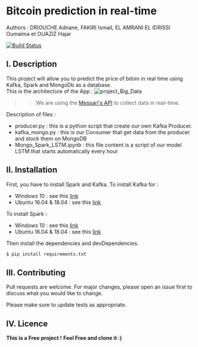 # Bitcoin prediction in real-time
Authors : DRIOUCHE Adnane, FAKIRI Ismail, EL AMRANI EL IDRISSI Oumaima et OUAZIZ Hajar

[![Build Status](https://travis-ci.org/joemccann/dillinger.svg?branch=master)](https://travis-ci.org/joemccann/dillinger)

## I. Description
This project will allow you to predict the price of bitoin in real time using Kafka, Spark and MongoDb as a database.<br/>
This is the architecture of the App : 
![project_Big_Data](https://user-images.githubusercontent.com/46791116/105404886-c812f700-5c2a-11eb-8c8d-4affe90e9d58.png)
>>We are using the [Messari's API](https://messari.io/api/docs#operation/Get%20all%20Assets) to collect data in real-time. 

Description of files : 
- producer.py : this is a python script that create our own Kafka Producer.
- kafka_mongo.py : this is our Consumer that get data from the producer and stock them on MongoDB
- Mongo_Spark_LSTM.ipynb : this file content is a script of our model LSTM that starts automatically every hour


## II. Installation 
First, you have to install Spark and Kafka.
To install Kafka for : 
- Windows 10 : see this [link](https://www.goavega.com/install-apache-kafka-on-windows/)
- Ubuntu 16.04 & 18.04 : see this [link](https://tecadmin.net/install-apache-kafka-ubuntu/)

To install Spark : 
- Windows 10 : see this [link](https://phoenixnap.com/kb/install-spark-on-windows-10)
- Ubuntu 16.04 & 18.04 : see this [link](https://computingforgeeks.com/how-to-install-apache-spark-on-ubuntu-debian/)

Then install the dependencies and devDependencies.

```sh
$ pip install requirements.txt
```
## III. Contributing
Pull requests are welcome. For major changes, please open an issue first to discuss what you would like to change.

Please make sure to update tests as appropriate.
## IV. Licence
**This is a Free project !**
**Feel Free and clone it :)**

